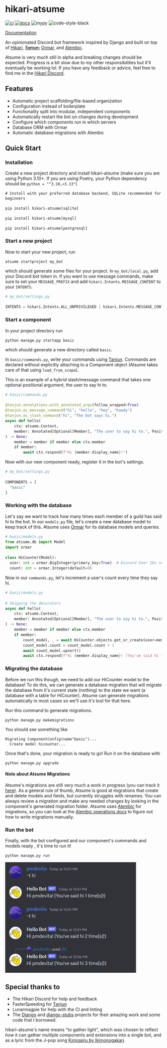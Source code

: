 # hikari-atsume

[![ci](https://github.com/pmdevita/hikari-atsume/actions/workflows/ci.yml/badge.svg)](https://github.com/pmdevita/hikari-atsume/actions/workflows/ci.yml)
[![docs](https://github.com/pmdevita/hikari-atsume/actions/workflows/docs.yml/badge.svg)](https://pmdevita.github.io/hikari-atsume/)
![mypy](https://badgen.net/badge/mypy/checked/2A6DB2)
![code-style-black](https://img.shields.io/badge/code%20style-black-black)


[Documentation](https://pmdevita.github.io/hikari-atsume/)

An opinionated Discord bot framework inspired by Django and built on 
top of [Hikari](https://github.com/hikari-py/hikari), ~~[Tanjun](https://github.com/FasterSpeeding/Tanjun),~~ 
[Ormar](https://github.com/collerek/ormar), and [Alembic](https://alembic.sqlalchemy.org/en/latest/).

Atsume is very much still in alpha and breaking changes should be expected. Progress is a bit slow 
due to my other responsibilities but it'll eventually be working lol.
If you have any feedback or advice, feel free to find me in the [Hikari Discord](https://discord.gg/Jx4cNGG).


## Features

- Automatic project scaffolding/file-based organization
- Configuration instead of boilerplate
- Functionality split into modular, independent components
- Automatically restart the bot on changes during development
- Configure which components run in which servers
- Database ORM with Ormar
- Automatic database migrations with Alembic

## Quick Start

### Installation

Create a new project directory and install hikari-atsume 
(make sure you are using Python 3.10+. If you are using Poetry, 
your Python dependency should be `python = "^3.10,<3.13"`)

```shell
# Install with your preferred database backend, SQLite recommended for beginners

pip install hikari-atsume[sqlite]

pip install hikari-atsume[mysql]

pip install hikari-atsume[postgresql]
```

### Start a new project

Now to start your new project, run 

```shell
atsume startproject my_bot
```

which should generate some files for your project. In `my_bot/local.py`, add your
Discord bot token in. If you want to use message commands, make sure to set your 
`MESSAGE_PREFIX` and add `hikari.Intents.MESSAGE_CONTENT` to your `INTENTS`.

```python
# my_bot/settings.py

INTENTS = hikari.Intents.ALL_UNPRIVILEGED | hikari.Intents.MESSAGE_CONTENT
```

### Start a component

In your project directory run

```shell
python manage.py startapp basic
```
which should generate a new directory called `basic`.

In `basic/commands.py`, write your commands using [Tanjun](https://tanjun.cursed.solutions/usage/#declaring-commands).
Commands are declared without explicitly attaching to a Component object 
(Atsume takes care of that using `load_from_scope`).

This is an example of a hybrid slash/message command that takes one 
optional positional argument, the user to say hi to.

```python
# basic/commands.py

@tanjun.annotations.with_annotated_args(follow_wrapped=True)
@tanjun.as_message_command("hi", "hello", "hey", "howdy")
@tanjun.as_slash_command("hi", "The bot says hi.")
async def hello(
    ctx: atsume.Context,
    member: Annotated[Optional[Member], "The user to say hi to.", Positional()] = None,
) -> None:
    member = member if member else ctx.member
    if member:
        await ctx.respond(f"Hi {member.display_name}!")
```

Now with our new component ready, register it in the bot's settings.

```python
# my_bot/settings.py

COMPONENTS = [
  "basic"
]

```

### Working with the database

Let's say we want to track how many times each member of a guild has said 
hi to the bot. In our `models.py` file, let's create a new database model 
to keep track of this. Atsume uses [Ormar](https://collerek.github.io/ormar/)
for its database models and queries.

```python
# basic/models.py
from atsume.db import Model
import ormar

class HiCounter(Model):
  user: int = ormar.BigInteger(primary_key=True)  # Discord User IDs need to be stored as big integers
  count: int = ormar.Integer(default=0)

```

Now in our `commands.py`, let's increment a user's count every time they say hi.

```python
# basic/models.py

# Skipping the decorators
async def hello(
    ctx: atsume.Context,
    member: Annotated[Optional[Member], "The user to say hi to.", Positional()] = None,
) -> None:
    member = member if member else ctx.member
    if member:
        count_model, _ = await HiCounter.objects.get_or_create(user=member.user.id, _defaults={"count": 0})
        count_model.count = count_model.count + 1
        await count_model.upsert()
        await ctx.respond(f"Hi {member.display_name}! (You've said hi {count_model.count} time[s]!)")
```

### Migrating the database

Before we run this though, we need to add our HiCounter model to the database! To do this, 
we can generate a database migration that will migrate the database from it's current 
state (nothing) to the state we want (a database with a table for HiCounter). Atsume 
can generate migrations automatically in most cases so we'll use it's tool for that here.

Run this command to generate migrations.

```shell
python manage.py makemigrations
```

You should see something like

```
Migrating ComponentConfig(name"basic")...
  Create model hicounter...
```

Once that's done, your migration is ready to go! Run it on the database with 

```shell
python manage.py upgrade
```

#### Note about Atsume Migrations

Atsume's migrations are still very much a work in progress (you can track it 
[here](https://github.com/pmdevita/hikari-atsume/issues/2)).
As a general rule of thumb, Atsume is good at migrations that create and delete 
models and fields, but currently struggles with renames. You can always review 
a migration and make any needed changes by looking in the component's 
generated migration folder. Atsume uses 
[Alembic](https://alembic.sqlalchemy.org/en/latest/) 
for migrations, so you can look at the 
[Alembic operations docs](https://alembic.sqlalchemy.org/en/latest/ops.html#alembic.operations.Operations)
to figure out how to write migrations manually.


### Run the bot

Finally, with the bot configured and our component's commands and models ready , 
it's time to run it!


```shell
python manage.py run
```

![docs/img/hi_bot.png](./docs/img/hi_bot.png)

## Special thanks to
- The Hikari Discord for help and feedback
- FasterSpeeding for [Tanjun](https://github.com/FasterSpeeding/Tanjun)
- Lunarmagpie for help with the CI and linting
- The [Django](https://www.djangoproject.com/) and [django-stubs](https://github.com/typeddjango/django-stubs) projects for their amazing work and some 
code that I borrowed.

hikari-atsume's name means "to gather light", which was chosen to reflect how it can gather multiple 
components and extensions into a single bot, and as a lyric from the J-pop song [Kimigairu by Ikimonogakari](https://www.youtube.com/watch?v=fLcSUrlS9us).

